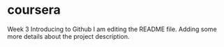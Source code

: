 # coursera
Week 3 Introducing to Github
I am editing the README file. Adding some more details about the project description.

